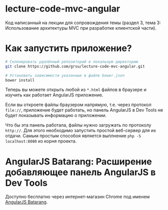 lecture-code-mvc-angular
========================

Код написанный на лекции для сопровождения темы (раздел 3, тема 3: Использование
архитектуры MVC при разработке клиентской части).

# Как запустить приложение?

```sh
# Склонировать удалённый репозиторий в локальную директорию
git clone https://github.com/grsu/lecture-code-mvc-angular.git

# Установить зависимости указанные в файле bower.json
bower install
```

Теперь вы можете открыть любой из `*.html` файлов в браузере и изучить как
работает AngularJS приложение.

Если вы откроете файлы браузером напрямую, т.е. через протокол `file://`,
приложение будет работать, но панель AngularJS в Dev Tools не будет показывать
информацию о приложении.

Что бы эта панель работала, файлы нужно загружать по протоколу `http://`. Для
этого необходимо запустить простой веб-сервер для их отдачи. Самым простым
способоя является выплнение `php -S localhost:8080` из корня проекта.

# AngularJS Batarang: Расширение добавляющее панель AngularJS в Dev Tools

Доступно бесплатно через интернет-магазин Chrome под именем [AngularJS Batarang][].

[AngularJS Batarang]: https://chrome.google.com/webstore/detail/angularjs-batarang/ighdmehidhipcmcojjgiloacoafjmpfk

